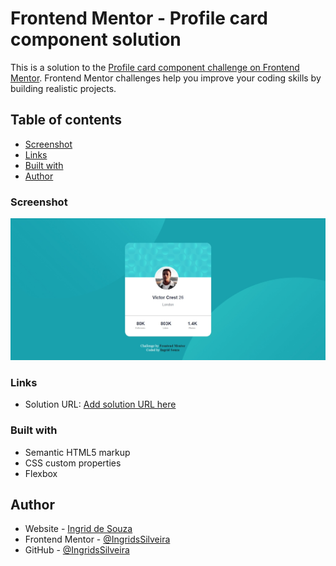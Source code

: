 # Frontend Mentor - Profile card component solution

This is a solution to the [Profile card component challenge on Frontend Mentor](https://www.frontendmentor.io/challenges/profile-card-component-cfArpWshJ). Frontend Mentor challenges help you improve your coding skills by building realistic projects. 

## Table of contents

- [Screenshot](#screenshot)
- [Links](#links)
- [Built with](#built-with)
- [Author](#author)


### Screenshot

![](./images/desafio.jpeg)

### Links

- Solution URL: [Add solution URL here](https://ingridssilveira.github.io/Desafio01/)

### Built with

- Semantic HTML5 markup
- CSS custom properties
- Flexbox

## Author

- Website - [Ingrid de Souza](https://ingridssilveira.github.io/IngridSouza/)
- Frontend Mentor - [@IngridsSilveira](https://www.frontendmentor.io/profile/IngridsSilveira)
- GitHub - [@IngridsSilveira](https://github.com/IngridsSilveira)
